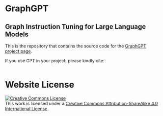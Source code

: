 # GraphGPT
## Graph Instruction Tuning for Large Language Models

This is the repository that contains the source code for the [GraphGPT project page](https://graphgpt.github.io/).

If you use GPT in your project, please kindly cite:
```

```

# Website License
<a rel="license" href="http://creativecommons.org/licenses/by-sa/4.0/"><img alt="Creative Commons License" style="border-width:0" src="https://i.creativecommons.org/l/by-sa/4.0/88x31.png" /></a><br />This work is licensed under a <a rel="license" href="http://creativecommons.org/licenses/by-sa/4.0/">Creative Commons Attribution-ShareAlike 4.0 International License</a>.
